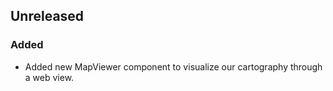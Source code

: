 ## Unreleased

### Added

* Added new MapViewer component to visualize our cartography through a web view.
